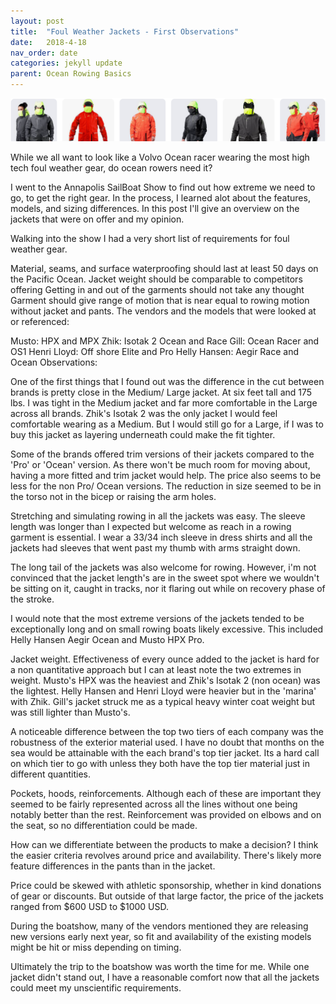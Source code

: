 ```yaml
---
layout: post
title:  "Foul Weather Jackets - First Observations"
date:   2018-4-18
nav_order: date
categories: jekyll update
parent: Ocean Rowing Basics
---
```

![zhik-jackets](/assets/images/foul-weather-gear/zhik-jackets.png)

While we all want to look like a Volvo Ocean racer wearing the most high tech foul weather gear, do ocean rowers need it?

I went to the Annapolis SailBoat Show to find out how extreme we need to go, to get the right gear. In the process, I learned alot about the features, models, and sizing differences. In this post I'll give an overview on the jackets that were on offer and my opinion.

Walking into the show I had a very short list of requirements for foul weather gear. 

Material, seams, and surface waterproofing should last at least 50 days on the Pacific Ocean.
Jacket weight should be comparable to competitors offering 
Getting in and out of the garments should not take any thought
Garment should give range of motion that is near equal to rowing motion without jacket and pants.
The vendors and the models that were looked at or referenced:

Musto: HPX and MPX 
Zhik: Isotak 2 Ocean and Race
Gill: Ocean Racer and OS1
Henri Lloyd: Off shore Elite and Pro
Helly Hansen: Aegir Race and Ocean
Observations:

One of the first things that I found out was the difference in the cut between brands is pretty close in the Medium/ Large jacket. At six feet tall and 175 lbs. I was tight in the Medium jacket and far more comfortable in the Large across all brands. Zhik's Isotak 2 was the only jacket I would feel comfortable wearing as a Medium. But I would still go for a Large, if I was to buy this jacket as layering underneath could make the fit tighter. 

Some of the brands offered trim versions of their jackets compared to the 'Pro' or 'Ocean' version. As there won't be much room for moving about, having a more fitted and trim jacket would help. The price also seems to be less for the non Pro/ Ocean versions. The reduction in size seemed to be in the torso not in the bicep or raising the arm holes. 

Stretching and simulating rowing in all the jackets was easy. The sleeve length was longer than I expected but welcome as reach in a rowing garment is essential. I wear a 33/34 inch sleeve in dress shirts and all the jackets had sleeves that went past my thumb with arms straight down. 

 The long tail of the jackets was also welcome for rowing. However, i'm not convinced that the jacket length's are in the sweet spot where we wouldn't be sitting on it, caught in tracks, nor it flaring out while on recovery phase of the stroke. 

I would note that the most extreme versions of the jackets tended to be exceptionally long and on small rowing boats likely excessive. This included Helly Hansen Aegir Ocean and Musto HPX Pro.

Jacket weight. Effectiveness of every ounce added to the jacket is hard for a non quantitative approach but I can at least note the two extremes in weight. Musto's HPX was the heaviest and Zhik's Isotak 2 (non ocean) was the lightest. Helly Hansen and Henri Lloyd were heavier but in the 'marina' with Zhik. Gill's jacket struck me as a typical heavy winter coat weight but was still lighter than Musto's. 

A noticeable difference between the top two tiers of each company was the robustness of the exterior material used. I have no doubt that months on the sea would be attainable with the each brand's top tier jacket. Its a hard call on which tier to go with unless they both have the top tier material just in different quantities.  

Pockets, hoods, reinforcements. Although each of these are important they seemed to be fairly represented across all the lines without one being notably better than the rest. Reinforcement was provided on elbows and on the seat, so no differentiation could be made.  

How can we differentiate between the products to make a decision? I think the easier criteria revolves around price and availability. There's likely more feature differences in the pants than in the jacket.

Price could be skewed with athletic sponsorship, whether in kind donations of gear or discounts. But outside of that large factor, the price of the jackets ranged from $600 USD to $1000 USD. 

During the boatshow, many of the vendors mentioned they are releasing new versions early next year, so fit and availability of the existing models might be hit or miss depending on timing. 

Ultimately the trip to the boatshow was worth the time for me. While one jacket didn't stand out, I have a reasonable comfort now that all the jackets could meet my unscientific requirements. 